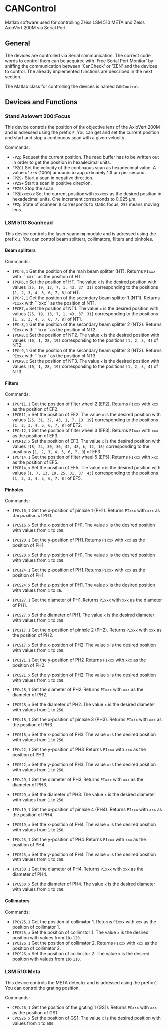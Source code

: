 # CANControl

Matlab software used for controlling Zeiss LSM 510 META and Zeiss AxioVert 200M via Serial Port

## General

The devices are controlled via Serial communication. The correct code words to control them can be acquired with 'Free Serial Port Monitor' by sniffing the communication between 'CanCheck' or 'ZEN' and the devices to control. The already implemented functions are described in the next section.

The Matlab class for controlling the devices is named ```CANControl```.

## Devices and Functions

### Stand Axiovert 200:Focus

This device controls the position of the objective lens of the AxioVert 200M and is adressed using the prefix ```F```. You can get and set the current position and start and stop a continuous scan with a given velocity.

Commands:
- ```FPZp```	Request the current position. The read buffer has to be written out in order to get the position in hexadecimal units.
- ```FPZG1```	Set the velocity of the continuous scan as hexadecimal value. A value of ```3E8``` (1000) amounts to approximately 1.5 µm per second.
- ```FPZS-```	Start a scan in negative direction.
- ```FPZS+```	Start a scan in positive direction.
- ```FPZSS```	Stop the scan.
- ```FPZDxxxxxx```	Set the current position with ```xxxxxx``` as the desired position in hexadecimal units. One increment corresponds to 0.025 µm.
- ```FPZp```	State of scanner. ```0``` corresponds to static focus, ```255``` means moving lens.

### LSM 510:Scanhead 

This device controls the laser scanning module and is adressed using the prefix ```I```. You can control beam splitters, collimators, filters and pinholes.


#### Beam splitters

Commands:
- ```IPCr6,1```		Get the position of the main beam splitter (HT). Returns ```PIxxx``` with ```xxx`` as the position of HT.
- ```IPCR6,x```		Set the position of HT. The value ```x``` is the desired position with values ```[25, 19, 13, 7, 1, 43, 37, 31]``` corresponding to the positions ```[1, 2, 3, 4, 5, 6, 7, 8]``` of HT.
- ```IPCr7,1```		Get the position of the secondary beam splitter 1 (NT1). Returns ```PIxxx``` with ```xxx`` as the position of NT1.
- ```IPCR7,x```		Set the position of NT1. The value ```x``` is the desired position with values ```[25, 19, 13, 7, 1, 43, 37, 31]``` corresponding to the positions ```[1, 2, 3, 4, 5, 6, 7, 8]``` of NT1.
- ```IPCr8,1```		Get the position of the secondary beam splitter 2 (NT2). Returns ```PIxxx``` with ```xxx`` as the position of NT2.
- ```IPCR8,x```		Set the position of NT2. The value ```x``` is the desired position with values ```[10, 1, 28, 19]``` corresponding to the positions ```[1, 2, 3, 4]``` of NT2.
- ```IPCr9,1```		Get the position of the secondary beam splitter 3 (NT3). Returns ```PIxxx``` with ```xxx`` as the position of NT3.
- ```IPCR9,x```		Set the position of NT3. The value ```x``` is the desired position with values ```[10, 1, 28, 19]``` corresponding to the positions ```[1, 2, 3, 4]``` of NT3.


#### Filters

Commands:
- ```IPCr11,1```	Get the position of filter wheel 2 (EF2). Returns ```PIxxx``` with ```xxx``` as the position of EF2.
- ```IPCR11,x```	Set the position of EF2. The value ```x``` is the desired position with values ```[25, 31, 37, 43, 1, 7, 13, 19]``` corresponding to the positions ```[1, 2, 3, 4, 5, 6, 7, 8]``` of EF2.
- ```IPCr12,1```	Get the position of filter wheel 3 (EF3). Returns ```PIxxx``` with ```xxx``` as the position of EF3.
- ```IPCR12,x```	Set the position of EF3. The value ```x``` is the desired position with values ```[18, 24, 30, 36, 42, 48, 6, 12, 18]``` corresponding to the positions ```[1, 2, 3, 4, 5, 6, 7, 8]``` of EF3.
- ```IPCr14,1```	Get the position of filter wheel 5 (EF5). Returns ```PIxxx``` with ```xxx``` as the position of EF5.
- ```IPCR14,x```	Set the position of EF5. The value ```x``` is the desired position with values ```[1, 7, 13, 19, 25, 31, 37, 43]``` corresponding to the positions ```[1, 2, 3, 4, 5, 6, 7, 8]``` of EF5.


#### Pinholes

Commands:
- ```IPCs16,1```	Get the x-position of pinhole 1 (PH1). Returns ```PIxxx``` with ```xxx``` as the position of PH1.
- ```IPCS16,x```	Set the x-position of PH1. The value ```x``` is the desired position with values from ```1``` to ```250```.
- ```IPCs20,1```	Get the y-position of PH1. Returns ```PIxxx``` with ```xxx``` as the position of PH1.
- ```IPCS20,x```	Set the y-position of PH1. The value ```x``` is the desired position with values from ```1``` to ```250```.
- ```IPCs24,1```	Get the z-position of PH1. Returns ```PIxxx``` with ```xxx``` as the position of PH1.
- ```IPCS24,x```	Set the z-position of PH1. The value ```x``` is the desired position with values from ```1``` to ```36```.
- ```IPCs27,1```	Get the diameter of PH1. Returns ```PIxxx``` with ```xxx``` as the diameter of PH1.
- ```IPCS27,x```	Set the diameter of PH1. The value ```x``` is the desired diameter with values from ```1``` to ```250```.

- ```IPCs17,1```	Get the x-position of pinhole 2 (PH2). Returns ```PIxxx``` with ```xxx``` as the position of PH2.
- ```IPCS17,x```	Set the x-position of PH2. The value ```x``` is the desired position with values from ```1``` to ```250```.
- ```IPCs21,1```	Get the y-position of PH2. Returns ```PIxxx``` with ```xxx``` as the position of PH2.
- ```IPCS21,x```	Set the y-position of PH2. The value ```x``` is the desired position with values from ```1``` to ```250```.
- ```IPCs28,1```	Get the diameter of PH2. Returns ```PIxxx``` with ```xxx``` as the diameter of PH2.
- ```IPCS28,x```	Set the diameter of PH2. The value ```x``` is the desired diameter with values from ```1``` to ```250```.

- ```IPCs18,1```	Get the x-position of pinhole 3 (PH3). Returns ```PIxxx``` with ```xxx``` as the position of PH3.
- ```IPCS18,x```	Set the x-position of PH3. The value ```x``` is the desired position with values from ```1``` to ```250```.
- ```IPCs22,1```	Get the y-position of PH3. Returns ```PIxxx``` with ```xxx``` as the position of PH3.
- ```IPCS22,x```	Set the y-position of PH3. The value ```x``` is the desired position with values from ```1``` to ```250```.
- ```IPCs29,1```	Get the diameter of PH3. Returns ```PIxxx``` with ```xxx``` as the diameter of PH3.
- ```IPCS29,x```	Set the diameter of PH3. The value ```x``` is the desired diameter with values from ```1``` to ```250```.

- ```IPCs19,1```	Get the x-position of pinhole 4 (PH4). Returns ```PIxxx``` with ```xxx``` as the position of PH4.
- ```IPCS19,x```	Set the x-position of PH4. The value ```x``` is the desired position with values from ```1``` to ```250```.
- ```IPCs23,1```	Get the y-position of PH4. Returns ```PIxxx``` with ```xxx``` as the position of PH4.
- ```IPCS23,x```	Set the y-position of PH4. The value ```x``` is the desired position with values from ```1``` to ```250```.
- ```IPCs30,1```	Get the diameter of PH4. Returns ```PIxxx``` with ```xxx``` as the diameter of PH4.
- ```IPCS30,x```	Set the diameter of PH4. The value ```x``` is the desired diameter with values from ```1``` to ```250```.


#### Collimators

Commands:
- ```IPCs25,1```	Get the position of collimator 1. Returns ```PIxxx``` with ```xxx``` as the position of collimator 1.
- ```IPCS25,x```	Set the position of collimator 1. The value ```x``` is the desired position with values from ```1```to ```120```.
- ```IPCs26,1```	Get the position of collimator 2. Returns ```PIxxx``` with ```xxx``` as the position of collimator 2.
- ```IPCS26,x```	Set the position of collimator 2. The value ```x``` is the desired position with values from ```1```to ```110```.

### LSM 510:Meta

This device controls the META detector and is adressed using the prefix ```C```. You can control the grating position.

Commands:
- ```CPCs26,1```	Get the position of the grating 1 (GS1). Returns ```PCxxx``` with ```xxx``` as the position of GS1.
- ```CPCS26,x```	Set the position of GS1. The value ```x``` is the desired position with values from ```1``` to ```600```.
